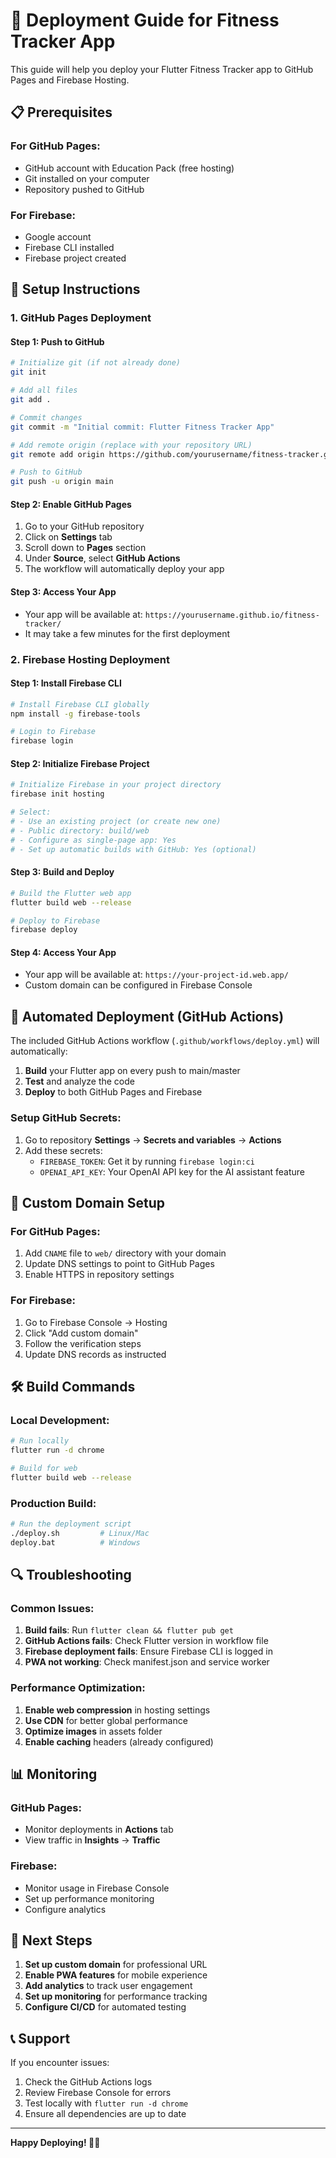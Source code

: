 # 🚀 Deployment Guide for Fitness Tracker App

This guide will help you deploy your Flutter Fitness Tracker app to GitHub Pages and Firebase Hosting.

## 📋 Prerequisites

### For GitHub Pages:
- GitHub account with Education Pack (free hosting)
- Git installed on your computer
- Repository pushed to GitHub

### For Firebase:
- Google account
- Firebase CLI installed
- Firebase project created

## 🔧 Setup Instructions

### 1. GitHub Pages Deployment

#### Step 1: Push to GitHub
```bash
# Initialize git (if not already done)
git init

# Add all files
git add .

# Commit changes
git commit -m "Initial commit: Flutter Fitness Tracker App"

# Add remote origin (replace with your repository URL)
git remote add origin https://github.com/yourusername/fitness-tracker.git

# Push to GitHub
git push -u origin main
```

#### Step 2: Enable GitHub Pages
1. Go to your GitHub repository
2. Click on **Settings** tab
3. Scroll down to **Pages** section
4. Under **Source**, select **GitHub Actions**
5. The workflow will automatically deploy your app

#### Step 3: Access Your App
- Your app will be available at: `https://yourusername.github.io/fitness-tracker/`
- It may take a few minutes for the first deployment

### 2. Firebase Hosting Deployment

#### Step 1: Install Firebase CLI
```bash
# Install Firebase CLI globally
npm install -g firebase-tools

# Login to Firebase
firebase login
```

#### Step 2: Initialize Firebase Project
```bash
# Initialize Firebase in your project directory
firebase init hosting

# Select:
# - Use an existing project (or create new one)
# - Public directory: build/web
# - Configure as single-page app: Yes
# - Set up automatic builds with GitHub: Yes (optional)
```

#### Step 3: Build and Deploy
```bash
# Build the Flutter web app
flutter build web --release

# Deploy to Firebase
firebase deploy
```

#### Step 4: Access Your App
- Your app will be available at: `https://your-project-id.web.app/`
- Custom domain can be configured in Firebase Console

## 🤖 Automated Deployment (GitHub Actions)

The included GitHub Actions workflow (`.github/workflows/deploy.yml`) will automatically:

1. **Build** your Flutter app on every push to main/master
2. **Test** and analyze the code
3. **Deploy** to both GitHub Pages and Firebase

### Setup GitHub Secrets:
1. Go to repository **Settings** → **Secrets and variables** → **Actions**
2. Add these secrets:
   - `FIREBASE_TOKEN`: Get it by running `firebase login:ci`
   - `OPENAI_API_KEY`: Your OpenAI API key for the AI assistant feature

## 📱 Custom Domain Setup

### For GitHub Pages:
1. Add `CNAME` file to `web/` directory with your domain
2. Update DNS settings to point to GitHub Pages
3. Enable HTTPS in repository settings

### For Firebase:
1. Go to Firebase Console → Hosting
2. Click "Add custom domain"
3. Follow the verification steps
4. Update DNS records as instructed

## 🛠️ Build Commands

### Local Development:
```bash
# Run locally
flutter run -d chrome

# Build for web
flutter build web --release
```

### Production Build:
```bash
# Run the deployment script
./deploy.sh         # Linux/Mac
deploy.bat          # Windows
```

## 🔍 Troubleshooting

### Common Issues:

1. **Build fails**: Run `flutter clean && flutter pub get`
2. **GitHub Actions fails**: Check Flutter version in workflow file
3. **Firebase deployment fails**: Ensure Firebase CLI is logged in
4. **PWA not working**: Check manifest.json and service worker

### Performance Optimization:

1. **Enable web compression** in hosting settings
2. **Use CDN** for better global performance
3. **Optimize images** in assets folder
4. **Enable caching** headers (already configured)

## 📊 Monitoring

### GitHub Pages:
- Monitor deployments in **Actions** tab
- View traffic in **Insights** → **Traffic**

### Firebase:
- Monitor usage in Firebase Console
- Set up performance monitoring
- Configure analytics

## 🎯 Next Steps

1. **Set up custom domain** for professional URL
2. **Enable PWA features** for mobile experience
3. **Add analytics** to track user engagement
4. **Set up monitoring** for performance tracking
5. **Configure CI/CD** for automated testing

## 📞 Support

If you encounter issues:
1. Check the GitHub Actions logs
2. Review Firebase Console for errors
3. Test locally with `flutter run -d chrome`
4. Ensure all dependencies are up to date

---

**Happy Deploying! 🚀💪**
